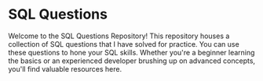 # SQL Questions
Welcome to the SQL Questions Repository! This repository houses a collection of SQL questions that I have solved for practice. You can use these questions to hone your SQL skills. Whether you're a beginner learning the basics or an experienced developer brushing up on advanced concepts, you'll find valuable resources here.


